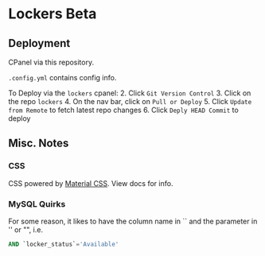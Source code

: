 # Lockers Beta
## Deployment
CPanel via this repository.

`.config.yml` contains config info.

To Deploy via the `lockers` cpanel:
2. Click `Git Version Control`
3. Click on the repo `lockers`
4. On the nav bar, click on `Pull or Deploy`
5. Click `Update from Remote` to fetch latest repo changes
6. Click `Deply HEAD Commit` to deploy

## Misc. Notes
### CSS
CSS powered by [Material CSS](https://materializecss.com/). View docs for info.

### MySQL Quirks
For some reason, it likes to have the column name in `` and the parameter in '' or "", i.e.
```sql
AND `locker_status`='Available'
```
